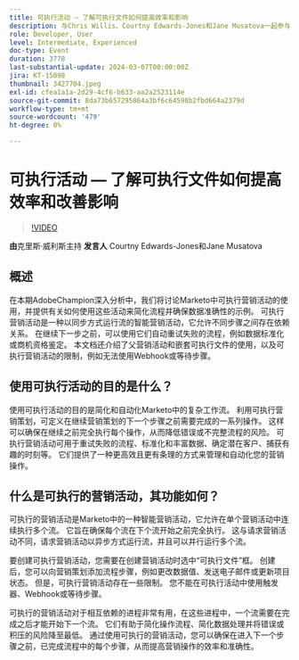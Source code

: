 ```yaml
---
title: 可执行活动 — 了解可执行文件如何提高效率和影响
description: 与Chris Willis、Courtny Edwards-Jones和Jane Musatova一起参与此AdobeChampion深入探讨，了解Marketo中的可执行活动如何简化流程、确保数据准确性和自动化复杂的工作流程，并提供实际示例，侧重于最大程度地减少错误和积压。
role: Developer, User
level: Intermediate, Experienced
doc-type: Event
duration: 3778
last-substantial-update: 2024-03-07T00:00:00Z
jira: KT-15098
thumbnail: 3427704.jpeg
exl-id: cfea1a1a-2d29-4cf6-b633-aa2a2523114e
source-git-commit: 8da73b657295864a3bf6c64598b2fbd664a2379d
workflow-type: tm+mt
source-wordcount: '479'
ht-degree: 0%

---
```


# 可执行活动 — 了解可执行文件如何提高效率和改善影响

>[!VIDEO](https://video.tv.adobe.com/v/3427704/?learn=on)

**由**克里斯·威利斯主持
**发言人** Courtny Edwards-Jones和Jane Musatova

## 概述

在本期AdobeChampion深入分析中，我们将讨论Marketo中可执行营销活动的使用，并提供有关如何使用这些活动来简化流程并确保数据准确性的示例。 可执行营销活动是一种以同步方式运行流的智能营销活动，它允许不同步骤之间存在依赖关系。 在继续下一步之前，可以使用它们自动重试失败的流程，例如数据标准化或商机资格鉴定。 本文档还介绍了父营销活动和嵌套可执行文件的使用，以及可执行营销活动的限制，例如无法使用Webhook或等待步骤。

## 使用可执行活动的目的是什么？

使用可执行活动的目的是简化和自动化Marketo中的复杂工作流。 利用可执行营销策划，可定义在继续营销策划的下一个步骤之前需要完成的一系列操作。 这样可以确保在继续之前完全执行每个操作，从而降低错误或不完整流程的风险。 可执行营销活动可用于重试失败的流程、标准化和丰富数据、确定潜在客户、捕获有趣的时刻等。 它们提供了一种更高效且更有条理的方式来管理和自动化您的营销操作。

## 什么是可执行的营销活动，其功能如何？

可执行的营销活动是Marketo中的一种智能营销活动，它允许在单个营销活动中连续执行多个流。 它旨在确保每个流在下个流开始之前完全执行。 这与请求营销活动不同，请求营销活动以异步方式运行流，并且可以并行运行多个流。

要创建可执行营销活动，您需要在创建营销活动时选中“可执行文件”框。 创建后，您可以向营销策划添加流程步骤，例如更改数据值、发送电子邮件或更新项目状态。 但是，可执行营销活动存在一些限制。 您不能在可执行活动中使用触发器、Webhook或等待步骤。

可执行的营销活动对于相互依赖的进程非常有用，在这些进程中，一个流需要在完成之后才能开始下一个流。 它们有助于简化操作流程、简化数据处理并将错误或积压的风险降至最低。 通过使用可执行的营销活动，您可以确保在进入下一个步骤之前，已完成流程中的每个步骤，从而提高营销操作的效率和准确性。